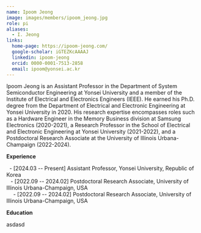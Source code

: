 ```yaml
---
name: Ipoom Jeong
image: images/members/ipoom_jeong.jpg
role: pi
aliases:
  - I. Jeong
links:
  home-page: https://ipoom-jeong.com/
  google-scholar: iGTEZKcAAAAJ
  linkedin: ipoom-jeong
  orcid: 0000-0001-7513-2858
  email: ipoom@yonsei.ac.kr
---
```


Ipoom Jeong is an Assistant Professor in the Department of System Semiconductor Engineering at Yonsei University and a member of the Institute of Electrical and Electronics Engineers (IEEE). He earned his Ph.D. degree from the Department of Electrical and Electronic Engineering at Yonsei University in 2020. His research expertise encompasses roles such as a Hardware Engineer in the Memory Business division at Samsung Electronics (2020-2021), a Research Professor in the School of Electrical and Electronic Engineering at Yonsei University (2021-2022), and a Postdoctoral Research Associate at the University of Illinois Urbana-Champaign (2022-2024).

**Experience**

&nbsp; - [2024.03 -- Present] Assistant Professor, Yonsei University, Republic of Korea <br>
&ensp; - [2022.09 -- 2024.02] Postdoctoral Research Associate, University of Illinois Urbana-Champaign, USA <br>
&emsp; - [2022.09 -- 2024.02] Postdoctoral Research Associate, University of Illinois Urbana-Champaign, USA <br>

**Education**

asdasd
